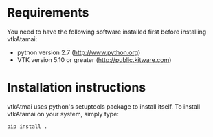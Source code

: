 # Requirements

You need to have the following software installed first before
installing vtkAtamai:

* python version 2.7 (http://www.python.org)
* VTK version 5.10 or greater (http://public.kitware.com)

# Installation instructions

vtkAtmai uses python's setuptools package to install itself.
To install vtkAtamai on your system, simply type:
```
pip install .
```
